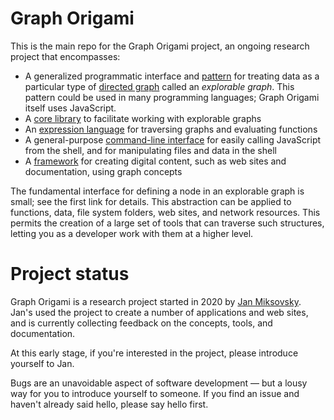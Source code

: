# Graph Origami

This is the main repo for the Graph Origami project, an ongoing research project that encompasses:

- A generalized programmatic interface and [pattern](https://graphorigami.org/pattern/) for treating data as a particular type of [directed graph](<https://en.wikipedia.org/wiki/Graph_(discrete_mathematics)#Directed_graph>) called an _explorable graph_. This pattern could be used in many programming languages; Graph Origami itself uses JavaScript.
- A [core library](https://graphorigami.org/core/) to facilitate working with explorable graphs
- An [expression language](https://graphorigami.org/language/) for traversing graphs and evaluating functions
- A general-purpose [command-line interface](https://graphorigami.org/cli/) for easily calling JavaScript from the shell, and for manipulating files and data in the shell
- A [framework](https://graphorigami.org/framework/) for creating digital content, such as web sites and documentation, using graph concepts

The fundamental interface for defining a node in an explorable graph is small; see the first link for details. This abstraction can be applied to functions, data, file system folders, web sites, and network resources. This permits the creation of a large set of tools that can traverse such structures, letting you as a developer work with them at a higher level.

# Project status

Graph Origami is a research project started in 2020 by [Jan Miksovsky](https://jan.miksovsky.com/). Jan's used the project to create a number of applications and web sites, and is currently collecting feedback on the concepts, tools, and documentation.

At this early stage, if you're interested in the project, please introduce yourself to Jan.

Bugs are an unavoidable aspect of software development — but a lousy way for you to introduce yourself to someone. If you find an issue and haven't already said hello, please say hello first.
